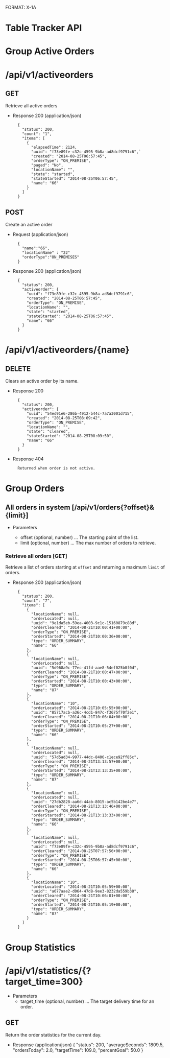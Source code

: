 FORMAT: X-1A

# Table Tracker API

# Group Active Orders

# /api/v1/activeorders

## GET
Retrieve all active orders

+ Response 200 (application/json)

        {
          "status": 200,
          "count": "1",
          "items": [
            {
              "elapsedTime": 2124,
              "uuid": "f73e89fe-c32c-4595-9b8a-ad8dcf9791c6",`
              "created": "2014-08-25T06:57:45",
              "orderType": "ON_PREMISE",
              "paged": "No",
              "locationName": "",
              "state": "started",
              "stateStarted": "2014-08-25T06:57:45",
              "name": "66"
            }
          ]
        }

## POST
Create an active order

+ Request (application/json)

        { 
          "name":"66", 
          "locationName" : "22"
          "orderType":"ON_PREMISES"
        }

+ Response 200 (application/json)

        {
          "status": 200,
          "activeorder": {
            "uuid": "f73e89fe-c32c-4595-9b8a-ad8dcf9791c6",
            "created": "2014-08-25T06:57:45",
            "orderType": "ON_PREMISE",
            "locationName": "",
            "state": "started",
            "stateStarted": "2014-08-25T06:57:45",
            "name": "66"
          }
        }

# /api/v1/activeorders/{name}

## DELETE
Clears an active order by its name. 

+ Response 200

        {
          "status": 200,
          "activeorder": {
            "uuid": "54ed91e6-286b-4912-b44c-7a7a3001d715",
            "created": "2014-08-25T08:09:42",
            "orderType": "ON_PREMISE",
            "locationName": "",
            "state": "cleared",
            "stateStarted": "2014-08-25T08:09:50",
            "name": "66"
          }
        }

+ Response 404
        
        Returned when order is not active.

# Group Orders

## All orders in system [/api/v1/orders{?offset}&{limit}]

+ Parameters

    + offset (optional, number) ... The starting point of the list.
    + limit  (optional, number) ... The max number of orders to retrieve.

### Retrieve all orders [GET]
Retrieve a list of orders starting at `offset` and returning a maximum `limit` of orders.

+ Response 200 (application/json)

        {
          "status": 200,
          "count": "7",
          "items": [
            {
              "locationName": null,
              "orderLocated": null,
              "uuid": "9e1da5eb-59ea-4003-9c1c-15160879c88d",
              "orderCleared": "2014-08-21T10:00:41+00:00",
              "orderType": "ON_PREMISE",
              "orderStarted": "2014-08-21T10:00:36+00:00",
              "type": "ORDER_SUMMARY",
              "name": "66"
            },
            {
              "locationName": null,
              "orderLocated": null,
              "uuid": "5d968a9c-77ec-41fd-aae8-54ef025b0f0d",
              "orderCleared": "2014-08-21T10:00:47+00:00",
              "orderType": "ON_PREMISE",
              "orderStarted": "2014-08-21T10:00:43+00:00",
              "type": "ORDER_SUMMARY",
              "name": "87"
            },
            {
              "locationName": "10",
              "orderLocated": "2014-08-21T10:05:55+00:00",
              "uuid": "85717acb-a36c-4cd1-847c-f3675f70f2e1",
              "orderCleared": "2014-08-21T10:06:04+00:00",
              "orderType": "ON_PREMISE",
              "orderStarted": "2014-08-21T10:05:27+00:00",
              "type": "ORDER_SUMMARY",
              "name": "66"
            },
            {
              "locationName": null,
              "orderLocated": null,
              "uuid": "57d5ad34-9977-44dc-8406-c1ece92ff85c",
              "orderCleared": "2014-08-21T13:13:57+00:00",
              "orderType": "ON_PREMISE",
              "orderStarted": "2014-08-21T13:13:35+00:00",
              "type": "ORDER_SUMMARY",
              "name": "87"
            },
            {
              "locationName": null,
              "orderLocated": null,
              "uuid": "27db2828-aa6d-44ab-8015-ac5b142be4e7",
              "orderCleared": "2014-08-21T13:13:46+00:00",
              "orderType": "ON_PREMISE",
              "orderStarted": "2014-08-21T13:13:33+00:00",
              "type": "ORDER_SUMMARY",
              "name": "66"
            },
            {
              "locationName": null,
              "orderLocated": null,
              "uuid": "f73e89fe-c32c-4595-9b8a-ad8dcf9791c6",
              "orderCleared": "2014-08-25T07:57:56+00:00",
              "orderType": "ON_PREMISE",
              "orderStarted": "2014-08-25T06:57:45+00:00",
              "type": "ORDER_SUMMARY",
              "name": "66"
            },
            {
              "locationName": "10",
              "orderLocated": "2014-08-21T10:05:59+00:00",
              "uuid": "a677aae2-d064-47d8-9ee3-8232da559b38",
              "orderCleared": "2014-08-21T10:06:01+00:00",
              "orderType": "ON_PREMISE",
              "orderStarted": "2014-08-21T10:05:19+00:00",
              "type": "ORDER_SUMMARY",
              "name": "87"
            }
          ]
        }

 
# Group Statistics

# /api/v1/statistics/{?target_time=300}

+ Parameters
    + target_time (optional, number) ... The target delivery time for an order.

## GET
Return the order statistics for the current day. 

+ Response (application/json)
        {
          "status": 200,
          "averageSeconds": 1809.5,
          "ordersToday": 2.0,
          "targetTime": 109.0,
          "percentGoal": 50.0
        }
 
